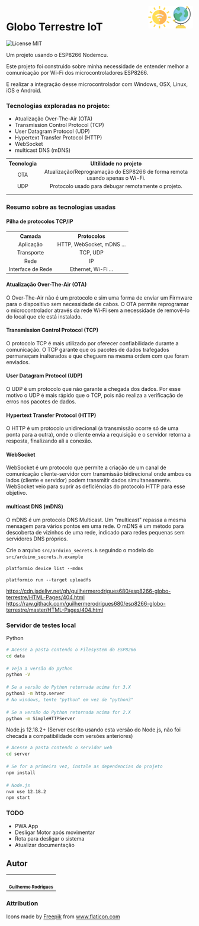 <img src="./docs/images/globe.png" alt="Icone Globo" title="Aimeos" align="right" height="60" />
<img src="./docs/images/iot.png" alt="Icone IoT" title="Aimeos" align="right" height="60" />

Globo Terrestre IoT
======================

![License MIT](https://img.shields.io/badge/license-MIT-blue.svg)

Um projeto usando o ESP8266 Nodemcu.

Este projeto foi construido sobre minha necessidade de entender melhor a comunicação por Wi-Fi dos microcontroladores ESP8266.

E realizar a integração desse microcontrolador com Windows, OSX, Linux, iOS e Android.

### Tecnologias exploradas no projeto:

 - Atualização Over-The-Air (OTA)
 - Transmission Control Protocol (TCP)
 - User Datagram Protocol (UDP)
 - Hypertext Transfer Protocol (HTTP)
 - WebSocket
 - multicast DNS (mDNS)

<table align="center">
  <tr >
    <th>Tecnologia</th>
    <th>Ultilidade no projeto</th>
  </tr>
  <tr align="center">
    <td>OTA</td>
    <td>Atualização/Reprogramação do ESP8266 de forma remota usando apenas o Wi-Fi.</td>
  </tr>
  <tr align="center">
    <td>UDP</td>
    <td>Protocolo usado para debugar remotamente o projeto.</td>
  </tr>
  <tr align="center">
    <td></td>
    <td></td>
  </tr>
  <tr align="center">
    <td></td>
    <td></td>
  </tr>

</table>

### Resumo sobre as tecnologias usadas

#### Pilha de protocolos TCP/IP

<table align="center">
  <tr >
    <th>Camada</th>
    <th>Protocolos</th>
  </tr>
  <tr align="center">
    <td>Aplicação</td>
    <td>HTTP, WebSocket, mDNS ...</td>
  </tr>
  <tr align="center">
    <td>Transporte</td>
    <td>TCP, UDP</td>
  </tr>
  <tr align="center">
    <td>Rede</td>
    <td>IP</td>
  </tr>
  <tr align="center">
    <td>Interface de Rede</td>
    <td>Ethernet, Wi-Fi ...</td>
  </tr>
</table>

#### Atualização Over-The-Air (OTA)

O Over-The-Air não é um protocolo e sim uma forma de enviar um Firmware para o dispositivo sem necessidade de cabos. O OTA permite reprogramar o microcontrolador através da rede Wi-Fi sem a necessidade de removê-lo do local que ele está instalado.

#### Transmission Control Protocol (TCP)

O protocolo TCP é mais utilizado por oferecer confiabilidade durante a comunicação. O TCP garante que os pacotes de dados trafegados permaneçam inalterados e que cheguem na mesma ordem com que foram enviados.

#### User Datagram Protocol (UDP)

O UDP é um protocolo que não garante a chegada dos dados. Por esse motivo o UDP é mais rápido que o TCP, pois não realiza a verificação de erros nos pacotes de dados.

#### Hypertext Transfer Protocol (HTTP)

O HTTP é um protocolo unidirecional (a transmissão ocorre só de uma ponta para a outra), onde o cliente envia a requisição e o servidor retorna a resposta, finalizando ali a conexão.

#### WebSocket

WebSocket é um protocolo que permite a criação de um canal de comunicação cliente-servidor com transmissão bidirecional onde ambos os lados (cliente e servidor) podem transmitir dados simultaneamente. WebSocket veio para suprir as deficiências do protocolo HTTP para esse objetivo.

#### multicast DNS (mDNS)

O mDNS é um protocolo DNS Multicast. Um "multicast" repassa a mesma mensagem para vários pontos em uma rede. O mDNS é um método para descoberta de vizinhos de uma rede, indicado para redes pequenas sem servidores DNS próprios.



Crie o arquivo `src/arduino_secrets.h` seguindo o modelo do `src/arduino_secrets.h.example`

`platformio device list --mdns`

`platformio run --target uploadfs`


https://cdn.jsdelivr.net/gh/guilhermerodrigues680/esp8266-globo-terrestre/HTML-Pages/404.html
https://raw.githack.com/guilhermerodrigues680/esp8266-globo-terrestre/master/HTML-Pages/404.html


### Servidor de testes local

Python

```sh
# Acesse a pasta contendo o Filesystem do ESP8266
cd data

# Veja a versão do python
python -V

# Se a versão do Python retornada acima for 3.X
python3 -m http.server
# No windows, tente "python" em vez de "python3"

# Se a versão do Python retornada acima for 2.X
python -m SimpleHTTPServer
```

Node.js 12.18.2+ (Server escrito usando esta versão do Node.js, não foi checada a compatibilidade com versões anteriores)

```sh
# Acesse a pasta contendo o servidor web
cd server

# Se for a primeira vez, instale as dependencias do projeto
npm install

# Node.js
nvm use 12.18.2
npm start
```


### TODO

 - PWA App
 - Desligar Motor após movimentar
 - Rota para desligar o sistema
 - Atualizar documentação

## Autor

<table>
  <tr>
    <td align="center"><a href="https://github.com/guilhermerodrigues680"><img src="https://avatars.githubusercontent.com/u/31080853?v=3" width="100px;" alt=""/><br /><sub><b>Guilherme Rodrigues</b></sub></a><br />
  </tr>
</table>

### Attribution

<div>Icons made by <a href="https://www.flaticon.com/authors/freepik" title="Freepik">Freepik</a> from <a href="https://www.flaticon.com/" title="Flaticon">www.flaticon.com</a></div>
